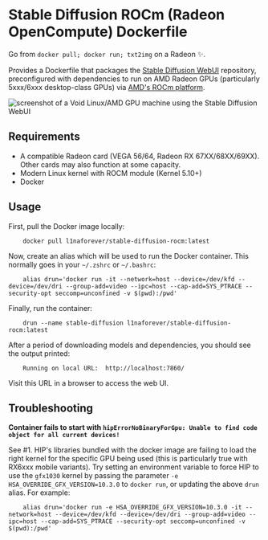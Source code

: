 Stable Diffusion ROCm (Radeon OpenCompute) Dockerfile
==
Go from `docker pull; docker run; txt2img` on a Radeon ✨.

Provides a Dockerfile that packages the [Stable Diffusion WebUI](https://github.com/sd-webui/stable-diffusion-webui) repository, preconfigured with dependencies to run on AMD Radeon GPUs (particularly 5xxx/6xxx desktop-class GPUs) via [AMD's ROCm platform](https://docs.amd.com/category/ROCm%E2%84%A2%20v5.x).

<img alt="screenshot of a Void Linux/AMD GPU machine using the Stable Diffusion WebUI" src="https://raw.githubusercontent.com/l1na-forever/stable-diffusion-rocm-docker/main/assets/void_screenshot.webp" />

Requirements
--
- A compatible Radeon card (VEGA 56/64, Radeon RX 67XX/68XX/69XX). Other cards may also function at some capacity.
- Modern Linux kernel with ROCM module (Kernel 5.10+)
- Docker

Usage
--

First, pull the Docker image locally:

```
    docker pull l1naforever/stable-diffusion-rocm:latest
```

Now, create an alias which will be used to run the Docker container. This normally goes in your `~/.zshrc` or `~/.bashrc`:

```
    alias drun='docker run -it --network=host --device=/dev/kfd --device=/dev/dri --group-add=video --ipc=host --cap-add=SYS_PTRACE --security-opt seccomp=unconfined -v $(pwd):/pwd'
```

Finally, run the container: 

```
    drun --name stable-diffusion l1naforever/stable-diffusion-rocm:latest
```

After a period of downloading models and dependencies, you should see the output printed:

```
    Running on local URL:  http://localhost:7860/
```

Visit this URL in a browser to access the web UI. 


Troubleshooting
--
**Container fails to start with `hipErrorNoBinaryForGpu: Unable to find code object for all current devices!`**

See #1. HIP's libraries bundled with the docker image are failing to load the right kernel for the specific GPU being used (this is particularly true with RX6xxx mobile variants). Try setting an environment variable to force HIP to use the `gfx1030` kernel by passing the parameter `-e HSA_OVERRIDE_GFX_VERSION=10.3.0` to `docker run`, or updating the above `drun` alias. For example:

```
    alias drun='docker run -e HSA_OVERRIDE_GFX_VERSION=10.3.0 -it --network=host --device=/dev/kfd --device=/dev/dri --group-add=video --ipc=host --cap-add=SYS_PTRACE --security-opt seccomp=unconfined -v $(pwd):/pwd'
```
